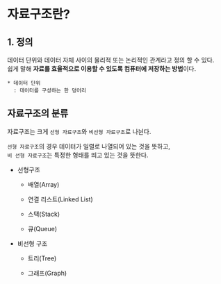 # 자료구조란?

## 1. 정의

데이터 단위와 데이터 자체 사이의 물리적 또는 논리적인 관계라고 정의 할 수 있다.  
쉽게 말해 **자료를 효율적으로 이용할 수 있도록 컴퓨터에 저장하는 방법**이다.  

    * 데이터 단위
      : 데이터를 구성하는 한 덩어리


## 자료구조의 분류

자료구조는 크게 `선형 자료구조`와 `비선형 자료구조`로 나뉜다.  

`선형 자료구조`의 경우 데이터가 일렬로 나열되어 있는 것을 뜻하고,  
`비 선형 자료구조`는 특정한 형태를 띄고 있는 것을 뜻한다.  

* 선형구조
    - 배열(Array)

    - 연결 리스트(Linked List)

    - 스택(Stack)

    - 큐(Queue)

* 비선형 구조

    - 트리(Tree)

    - 그래프(Graph)
